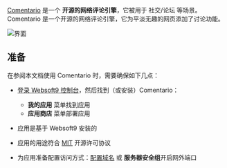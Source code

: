 [Comentario](https://comentario.app/) 是一个 **开源的网络评论引擎**，它被用于 社交/论坛  等场景。Comentario 是一个开源的网络评论引擎，它为平淡无趣的网页添加了讨论功能。


![界面](https://libs.websoft9.com/Websoft9/DocsPicture/zh/comentario/comentario-gui-websoft9.png)


## 准备

在参阅本文档使用 Comentario 时，需要确保如下几点：

- [登录 Websoft9 控制台](./login-console)，然后找到（或安装）Comentario：
  - **我的应用** 菜单找到应用 
  - **应用商店** 菜单部署应用

- 应用是基于 Websoft9 安装的


- 应用的用途符合 [MIT](https://opensource.org/licenses/MIT) 开源许可协议


- 为应用准备配置访问方式：[配置域名](./domain-set) 或 **服务器安全组**开启网外端口